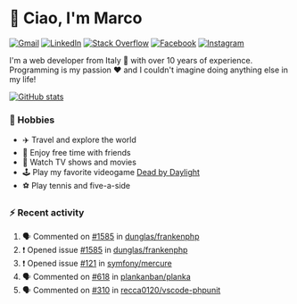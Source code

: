 # 👋 Ciao, I'm Marco

[![Gmail](https://img.shields.io/badge/Gmail-%23BB001B?style=flat-square&logo=gmail&logoColor=white)](mailto:gremo1982@gmail.com)
[![LinkedIn](https://img.shields.io/badge/LinkedIn-%230e76a8?style=flat-square&logo=linkedin)](https://www.linkedin.com/in/marco-polichetti)
[![Stack Overflow](https://img.shields.io/stackexchange/stackoverflow/r/220180?style=flat&logo=stackoverflow&label=Stack%20Overflow&color=%23F47F24)](https://stackoverflow.com/users/220180)
[![Facebook](https://img.shields.io/badge/-Facebook-%234267B2?style=flat-square&logo=facebook&logoColor=white)](https://www.facebook.com/marco.poliketti)
[![Instagram](https://img.shields.io/badge/-Instagram-%23C13584?style=flat-square&logo=instagram&logoColor=white)](https://www.instagram.com/marco.gremo)

I'm a web developer from Italy 🍕 with over 10 years of experience. Programming is my passion ❤️ and I couldn't imagine doing anything else in my life!

[![GitHub stats](https://github-readme-stats.vercel.app/api?username=gremo&show_icons=true&rank_icon=github&theme=transparent)](https://github.com/anuraghazra/github-readme-stats)

### 📅 Hobbies

- ✈️ Travel and explore the world
- 🍻 Enjoy free time with friends
- 🎥 Watch TV shows and movies
- 🕹️ Play my favorite videogame [Dead by Daylight](https://deadbydaylight.com)
- ⚽ Play tennis and five-a-side

### ⚡ Recent activity

<!--START_SECTION:activity-->
1. 🗣 Commented on [#1585](https://github.com/dunglas/frankenphp/issues/1585#issuecomment-2890814545) in [dunglas/frankenphp](https://github.com/dunglas/frankenphp)
2. ❗ Opened issue [#1585](https://github.com/dunglas/frankenphp/issues/1585) in [dunglas/frankenphp](https://github.com/dunglas/frankenphp)
3. ❗ Opened issue [#121](https://github.com/symfony/mercure/issues/121) in [symfony/mercure](https://github.com/symfony/mercure)
4. 🗣 Commented on [#618](https://github.com/plankanban/planka/issues/618#issuecomment-2883371456) in [plankanban/planka](https://github.com/plankanban/planka)
5. 🗣 Commented on [#310](https://github.com/recca0120/vscode-phpunit/issues/310#issuecomment-2857424806) in [recca0120/vscode-phpunit](https://github.com/recca0120/vscode-phpunit)
<!--END_SECTION:activity-->

